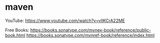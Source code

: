 maven
=====

YouTube:
https://www.youtube.com/watch?v=vllKCrA22ME

Free Books:
https://books.sonatype.com/mvnex-book/reference/public-book.html
https://books.sonatype.com/mvnref-book/reference/index.html

